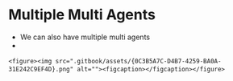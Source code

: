# Multiple Multi Agents

* We can also have multiple multi agents
*

    <figure><img src=".gitbook/assets/{0C3B5A7C-D4B7-4259-BA0A-31E242C9EF4D}.png" alt=""><figcaption></figcaption></figure>
